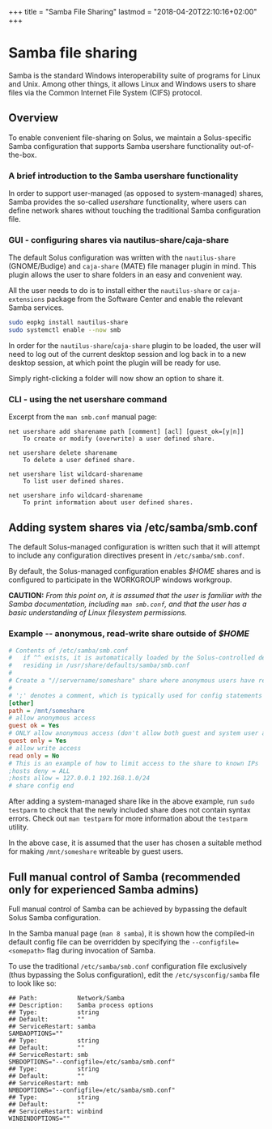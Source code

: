 +++
title = "Samba File Sharing"
lastmod = "2018-04-20T22:10:16+02:00"
+++
# Samba file sharing

Samba is the standard Windows interoperability suite of programs for Linux and Unix. Among other things, it allows Linux and Windows users to share files via the Common Internet File System (CIFS) protocol.

## Overview

To enable convenient file-sharing on Solus, we maintain a Solus-specific Samba configuration that supports Samba usershare functionality out-of-the-box.

### A brief introduction to the Samba usershare functionality

In order to support user-managed (as opposed to system-managed) shares, Samba provides the so-called *usershare* functionality, where users can define network shares without touching the traditional Samba configuration file.

### GUI - configuring shares via nautilus-share/caja-share

The default Solus configuration was written with the `nautilus-share` (GNOME/Budige) and `caja-share` (MATE) file manager plugin in mind. This plugin allows the user to share folders in an easy and convenient way.

All the user needs to do is to install either the `nautilus-share` or `caja-extensions` package from the Software Center and enable the relevant Samba services.

``` bash
sudo eopkg install nautilus-share
sudo systemctl enable --now smb
```

In order for the `nautilus-share`/`caja-share` plugin to be loaded, the user will need to log out of the current desktop session and log back in to a new desktop session, at which point the plugin will be ready for use.

Simply right-clicking a folder will now show an option to share it.

### CLI - using the net usershare command

Excerpt from the `man smb.conf` manual page:

```
net usershare add sharename path [comment] [acl] [guest_ok=[y|n]]
    To create or modify (overwrite) a user defined share.

net usershare delete sharename
    To delete a user defined share.

net usershare list wildcard-sharename
    To list user defined shares.

net usershare info wildcard-sharename
    To print information about user defined shares.
```

## Adding system shares via /etc/samba/smb.conf

The default Solus-managed configuration is written such that it will attempt to include any configuration directives present in `/etc/samba/smb.conf`.

By default, the Solus-managed configuration enables *$HOME* shares and is configured to participate in the WORKGROUP windows workgroup.

**CAUTION:** *From this point on, it is assumed that the user is familiar with the Samba documentation, including `man smb.conf`, and that the user has a basic understanding of Linux filesystem permissions.*

### Example -- anonymous, read-write share outside of *$HOME*

``` ini
# Contents of /etc/samba/smb.conf
#   if ^^ exists, it is automatically loaded by the Solus-controlled default config
#   residing in /usr/share/defaults/samba/smb.conf 
# 
# Create a "//servername/someshare" share where anonymous users have read and write access
#
# ';' denotes a comment, which is typically used for config statements
[other]
path = /mnt/someshare
# allow anonymous access
guest ok = Yes
# ONLY allow anonymous access (don't allow both guest and system user access)
guest only = Yes
# allow write access
read only = No
# This is an example of how to limit access to the share to known IPs
;hosts deny = ALL
;hosts allow = 127.0.0.1 192.168.1.0/24
# share config end   
```

After adding a system-managed share like in the above example, run `sudo testparm` to check that the newly included share does not contain syntax errors. Check out `man testparm` for more information about the `testparm` utility.

In the above case, it is assumed that the user has chosen a suitable method for making `/mnt/someshare` writeable by guest users.

## Full manual control of Samba (recommended only for experienced Samba admins)

Full manual control of Samba can be achieved by bypassing the default Solus Samba configuration.

In the Samba manual page (`man 8 samba`), it is shown how the compiled-in default config file can be overridden by specifying the `--configfile=<somepath>` flag during invocation of Samba.

To use the traditional `/etc/samba/smb.conf` configuration file exclusively (thus bypassing the Solus configuration), edit the `/etc/sysconfig/samba` file to look like so:

```
## Path:           Network/Samba
## Description:    Samba process options
## Type:           string
## Default:        ""
## ServiceRestart: samba
SAMBAOPTIONS=""
## Type:           string
## Default:        ""
## ServiceRestart: smb
SMBDOPTIONS="--configfile=/etc/samba/smb.conf"
## Type:           string
## Default:        ""
## ServiceRestart: nmb
NMBDOPTIONS="--configfile=/etc/samba/smb.conf"
## Type:           string
## Default:        ""
## ServiceRestart: winbind
WINBINDOPTIONS=""
```
